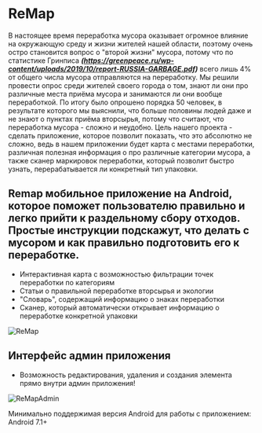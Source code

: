 # ReMap

В настоящее время переработка мусора оказывает огромное влияние на окружающую среду и жизни жителей нашей области, поэтому очень остро становится вопрос о "второй жизни" мусора, потому что по статистике Гринписа ***(https://greenpeace.ru/wp-content/uploads/2019/10/report-RUSSIA-GARBAGE.pdf)*** всего лишь 4% от общего числа мусора отправляются на переработку. Мы решили провести опрос среди жителей своего города о том, знают ли они про различные места приёма мусора и занимаются ли они вообще переработкой. По итогу было опрошено порядка 50 человек, в результате которого мы выяснили, что больше половины людей даже и не знают о пунктах приёма вторсырья, потому что считают, что переработка мусора - сложно и неудобно. Цель нашего проекта - сделать приложение, которое позволит показать, что это абсолютно не сложно, ведь в нашем приложении будет карта с местами переработки, различная полезная информация о про различные категории мусора, а также сканер маркировок переработки, который позволит быстро узнать, перерабатывается ли конкретный тип упаковки.

## Remap мобильное приложение на Android, которое поможет пользователю правильно и легко прийти к раздельному сбору отходов. Простые инструкции подскажут, что делать с мусором и как правильно подготовить его к переработке.

- Интерактивная карта с возможностью фильтрации точек переработки по категориям
- Статьи о правильной переработке вторсырья и экологии
- "Словарь", содержащий информацию о знаках переработки
- Сканер, который автоматически открывает информацию о переработке конкретной упаковки

![ReMap](https://user-images.githubusercontent.com/92877083/236649481-c2f4bdce-ab56-46ff-8bf4-7a5b3ca67bf1.png)

## Интерфейс админ приложения

- Возможность редактирования, удаления и создания элемента прямо внутри админ приложения!

![ReMapAdmin](https://user-images.githubusercontent.com/92877083/236649775-21d6d6fb-c91f-489c-9c80-afd335dd3e91.png)

Минимально поддержимая версия Android для работы с приложением: Android 7.1+
